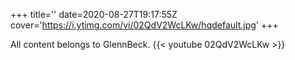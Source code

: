 +++
title=''
date=2020-08-27T19:17:55Z
cover='https://i.ytimg.com/vi/02QdV2WcLKw/hqdefault.jpg'
+++

All content belongs to GlennBeck.
{{< youtube 02QdV2WcLKw >}}
